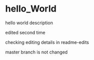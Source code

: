 # hello_World
hello world description

edited  second time

checking editing details in readme-edits


master branch is not changed
